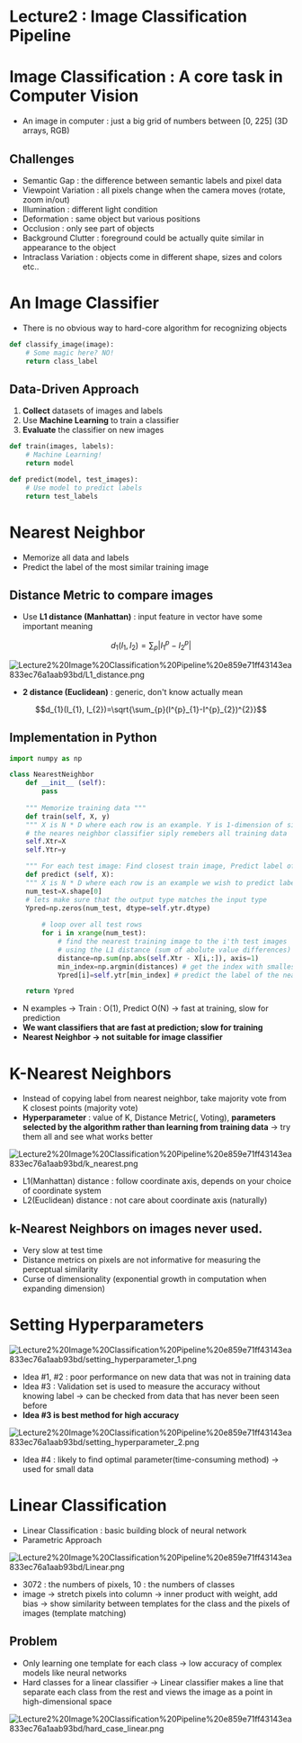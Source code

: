 # Lecture2 : Image Classification Pipeline

# Image Classification : A core task in Computer Vision

- An image in computer : just a big grid of numbers between [0, 225] (3D arrays, RGB)

## Challenges

- Semantic Gap  : the difference between semantic labels and pixel data
- Viewpoint Variation : all pixels change when the camera moves (rotate, zoom in/out)
- Illumination : different light condition
- Deformation : same object but various positions
- Occlusion : only see part of objects
- Background Clutter : foreground could be actually quite similar in appearance to the object
- Intraclass Variation : objects come in different shape, sizes and colors etc..

# An Image Classifier

- There is no obvious way to hard-core algorithm for recognizing objects

```python
def classify_image(image):
	# Some magic here? NO!
	return class_label
```

## Data-Driven Approach

1. **Collect** datasets of images and labels
2. Use **Machine Learning** to train a classifier
3. **Evaluate** the classifier on new images

```python
def train(images, labels):
	# Machine Learning!
	return model

def predict(model, test_images):
	# Use model to predict labels
	return test_labels
```

# Nearest Neighbor

- Memorize all data and labels
- Predict the label of the most similar training image

## Distance Metric to compare images

- Use **L1 distance (Manhattan)** : input feature in vector have some important meaning

$$d_{1}(I_{1}, I_{2})=\sum_{p}|I^{p}_{1}-I^{p}_{2}|$$

![Lecture2%20Image%20Classification%20Pipeline%20e859e71ff43143ea833ec76a1aab93bd/L1_distance.png](Lecture2%20Image%20Classification%20Pipeline%20e859e71ff43143ea833ec76a1aab93bd/L1_distance.png)

- **2 distance (Euclidean)** : generic, don't know actually mean

$$d_{1}(I_{1}, I_{2})=\sqrt{\sum_{p}(I^{p}_{1}-I^{p}_{2})^{2}}$$

## Implementation in Python

```python
import numpy as np

class NearestNeighbor
	def __init__ (self):
		pass
	
	""" Memorize training data """
	def train(self, X, y)
	""" X is N * D where each row is an example. Y is 1-dimension of size N """
	# the neares neighbor classifier siply remebers all training data
	self.Xtr=X
	self.Ytr=y

	""" For each test image: Find closest train image, Predict label of nearest images """
	def predict (self, X):
	""" X is N * D where each row is an example we wish to predict label for """
	num_test=X.shape[0]
	# lets make sure that the output type matches the input type
	Ypred=np.zeros(num_test, dtype=self.ytr.dtype)
	
		# loop over all test rows
		for i in xrange(num_test):
			# find the nearest training image to the i'th test images
			# using the L1 distance (sum of abolute value differences)
			distance=np.sum(np.abs(self.Xtr - X[i,:]), axis=1)
			min_index=np.argmin(distances) # get the index with smallest distance
			Ypred[i]=self.ytr[min_index] # predict the label of the nearest example

	return Ypred
```

- N examples → Train : O(1), Predict O(N) → fast at training, slow for prediction
- **We want classifiers that are fast at prediction; slow for training**
- **Nearest Neighbor → not suitable for image classifier**

# K-Nearest Neighbors

- Instead of copying label from nearest neighbor, take majority vote from K closest points (majority vote)
- **Hyperparameter** : value of K,  Distance Metric(, Voting), **parameters selected by the algorithm rather than learning from training data** → try them all and see what works better

![Lecture2%20Image%20Classification%20Pipeline%20e859e71ff43143ea833ec76a1aab93bd/k_nearest.png](Lecture2%20Image%20Classification%20Pipeline%20e859e71ff43143ea833ec76a1aab93bd/k_nearest.png)

- L1(Manhattan) distance : follow coordinate axis, depends on your choice of coordinate system
- L2(Euclidean) distance : not care about coordinate axis (naturally)

## k-Nearest Neighbors on images never used.

- Very slow at test time
- Distance metrics on pixels are not informative for measuring the perceptual similarity
- Curse of dimensionality (exponential growth in computation when expanding dimension)

# Setting Hyperparameters

![Lecture2%20Image%20Classification%20Pipeline%20e859e71ff43143ea833ec76a1aab93bd/setting_hyperparameter_1.png](Lecture2%20Image%20Classification%20Pipeline%20e859e71ff43143ea833ec76a1aab93bd/setting_hyperparameter_1.png)

- Idea #1, #2 : poor performance on new data that was not in training data
- Idea #3 : Validation set is used to measure the accuracy without knowing label → can be checked from data that has never been seen before
- **Idea #3 is best method for high accuracy**

![Lecture2%20Image%20Classification%20Pipeline%20e859e71ff43143ea833ec76a1aab93bd/setting_hyperparameter_2.png](Lecture2%20Image%20Classification%20Pipeline%20e859e71ff43143ea833ec76a1aab93bd/setting_hyperparameter_2.png)

- Idea #4 : likely to find optimal parameter(time-consuming method)  → used for small data

# Linear Classification

- Linear Classification : basic building block of neural network
- Parametric Approach

![Lecture2%20Image%20Classification%20Pipeline%20e859e71ff43143ea833ec76a1aab93bd/Linear.png](Lecture2%20Image%20Classification%20Pipeline%20e859e71ff43143ea833ec76a1aab93bd/Linear.png)

- 3072 : the numbers of pixels, 10 : the numbers of classes
- image → stretch pixels into column → inner product with weight, add bias → show similarity between templates for the class and the pixels of images (template matching)

## Problem

- Only learning one template for each class → low accuracy of complex models like neural networks
- Hard classes for a linear classifier → Linear classifier makes a line that separate each class from the rest and views the image as a point in high-dimensional space

![Lecture2%20Image%20Classification%20Pipeline%20e859e71ff43143ea833ec76a1aab93bd/hard_case_linear.png](Lecture2%20Image%20Classification%20Pipeline%20e859e71ff43143ea833ec76a1aab93bd/hard_case_linear.png)